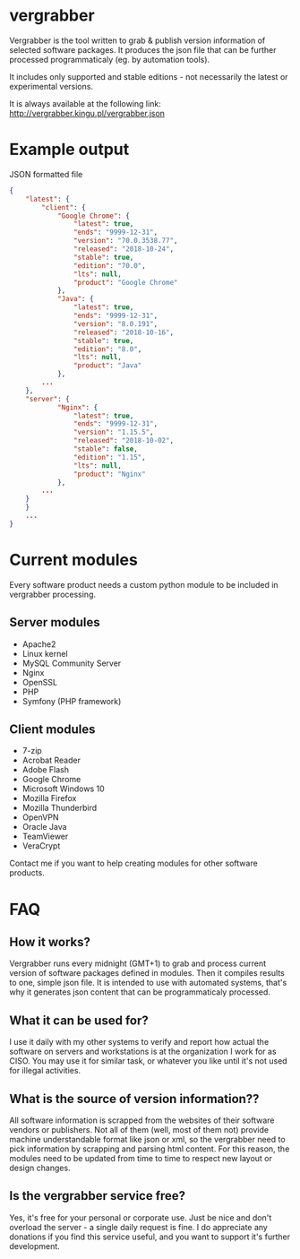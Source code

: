 # vergrabber
Vergrabber is the tool written to grab & publish version information of selected software packages.
It produces the json file that can be further processed programmaticaly (eg. by automation tools).

It includes only supported and stable editions - not necessarily the latest or experimental versions.

It is always available at the following link: http://vergrabber.kingu.pl/vergrabber.json

# Example output
JSON formatted file

```json
{
    "latest": {
        "client": {
            "Google Chrome": {
                "latest": true,
                "ends": "9999-12-31",
                "version": "70.0.3538.77",
                "released": "2018-10-24",
                "stable": true,
                "edition": "70.0",
                "lts": null,
                "product": "Google Chrome"
            },
            "Java": {
                "latest": true,
                "ends": "9999-12-31",
                "version": "8.0.191",
                "released": "2018-10-16",
                "stable": true,
                "edition": "8.0",
                "lts": null,
                "product": "Java"
            },
	    ...
	},
	"server": {
            "Nginx": {
                "latest": true,
                "ends": "9999-12-31",
                "version": "1.15.5",
                "released": "2018-10-02",
                "stable": false,
                "edition": "1.15",
                "lts": null,
                "product": "Nginx"
            }, 
	    ...
	}
    }
    ...
}
```

# Current modules

Every software product needs a custom python module to be included in vergrabber processing.

## Server modules

- Apache2
- Linux kernel
- MySQL Community Server
- Nginx
- OpenSSL
- PHP
- Symfony (PHP framework)

## Client modules

- 7-zip
- Acrobat Reader
- Adobe Flash
- Google Chrome
- Microsoft Windows 10
- Mozilla Firefox
- Mozilla Thunderbird
- OpenVPN
- Oracle Java
- TeamViewer
- VeraCrypt

Contact me if you want to help creating modules for other software products. 

# FAQ
## How it works?
Vergrabber runs every midnight (GMT+1) to grab and process current version of software packages defined in modules. Then it compiles results to one, simple json file. It is intended to use with automated systems, that's why it generates json content that can be programmaticaly processed.

## What it can be used for?
I use it daily with my other systems to verify and report how actual the software on servers and workstations is at the organization I work for as CISO. You may use it for similar task, or whatever you like until it's not used for illegal activities.

## What is the source of version information??
All software information is scrapped from the websites of their software vendors or publishers. Not all of them (well, most of them not) provide machine understandable format like json or xml, so the vergrabber need to pick information by scrapping and parsing html content. For this reason, the modules need to be updated from time to time to respect new layout or design changes.

## Is the vergrabber service free?
Yes, it's free for your personal or corporate use. Just be nice and don't overload the server - a single daily request is fine. I do appreciate any donations if you find this service useful, and you want to support it's further development.
